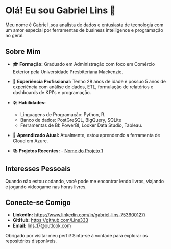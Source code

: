 # Olá! Eu sou Gabriel Lins 👋

Meu nome é Gabriel ,sou analista de dados e entusiasta de tecnologia com um amor especial por ferramentas de business intelligence e programação no geral. 

## Sobre Mim

- 🎓 **Formação:** Graduado em Administração com foco em Comércio Exterior pela Universidade Presbiteriana Mackenzie.
  
- 💼 **Experiência Profissional:** Tenho 28 anos de idade e possuo 5 anos de experiência com análise de dados, ETL, formulação de relatórios e dashboards de KPI's e programação.
  
- 🛠️ **Habilidades:** 
  - Linguagens de Programação: Python, R.
  - Banco de dados: PostGreSQL, BigQuery, SQLite
  - Ferramentas de BI: PowerBI, Looker Data Studio, Tableau.
    
- 🌱 **Aprendizado Atual:** Atualmente, estou aprendendo a ferramenta de Cloud em Azure.
  
- 📚 **Projetos Recentes:** - [Nome do Projeto 1](link-do-projeto)

  
## Interesses Pessoais

Quando não estou codando, você pode me encontrar lendo livros, viajando e jogando videogame nas horas livres.

## Conecte-se Comigo

- **LinkedIn:** https://www.linkedin.com/in/gabriel-lins-753600127/
- **GitHub:** https://github.com/Lins333
- **Email:** lins_17@outlook.com

Obrigado por visitar meu perfil! Sinta-se à vontade para explorar os repositórios disponíveis.
